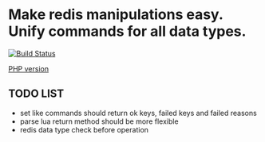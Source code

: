 # Make redis manipulations easy. Unify commands for all data types.

[![Build Status](https://travis-ci.org/limen/redisun-py.svg?branch=master)](https://travis-ci.org/limen/redisun-py)

[PHP version](https://github.com/limen/redisun)


## TODO LIST

+ set like commands should return ok keys, failed keys and failed reasons
+ parse lua return method should be more flexible
+ redis data type check before operation

